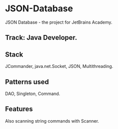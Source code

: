 # JSON-Database
JSON Database - the project for JetBrains Academy.
## Track: Java Developer.
## Stack
JCommander, java.net.Socket, JSON, Multithreading.
## Patterns used
DAO, Singleton, Command.
## Features
Also scanning string commands with Scanner.
